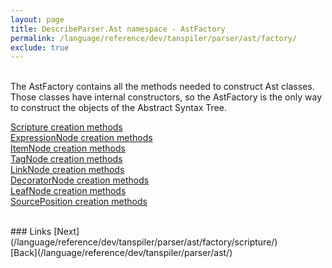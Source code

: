 ```yaml
---
layout: page
title: DescribeParser.Ast namespace - AstFactory
permalink: /language/reference/dev/tanspiler/parser/ast/factory/
exclude: true
---
```

<br>The AstFactory contains all the methods needed to construct Ast classes. Those classes have internal constructors, so the AstFactory is the only way to construct the objects of the Abstract Syntax Tree.

[Scripture creation methods](/language/reference/dev/tanspiler/parser/ast/factory/scripture/)<br>
[ExpressionNode creation methods](/language/reference/dev/tanspiler/parser/ast/factory/expression/)<br>
[ItemNode creation methods](/language/reference/dev/tanspiler/parser/ast/factory/item/)<br>
[TagNode creation methods](/language/reference/dev/tanspiler/parser/ast/factory/tag/)<br>
[LinkNode creation methods](/language/reference/dev/tanspiler/parser/ast/factory/link/)<br>
[DecoratorNode creation methods](/language/reference/dev/tanspiler/parser/ast/factory/decorator/)<br>
[LeafNode creation methods](/language/reference/dev/tanspiler/parser/ast/factory/leaf/)<br>
[SourcePosition creation methods](/language/reference/dev/tanspiler/parser/ast/factory/position/)<br>


<br>
### Links
[Next](/language/reference/dev/tanspiler/parser/ast/factory/scripture/)<br>
[Back](/language/reference/dev/tanspiler/parser/ast/)